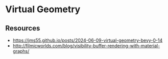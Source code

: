 
# Virtual Geometry


## Resources

- https://jms55.github.io/posts/2024-06-09-virtual-geometry-bevy-0-14
- http://filmicworlds.com/blog/visibility-buffer-rendering-with-material-graphs/
